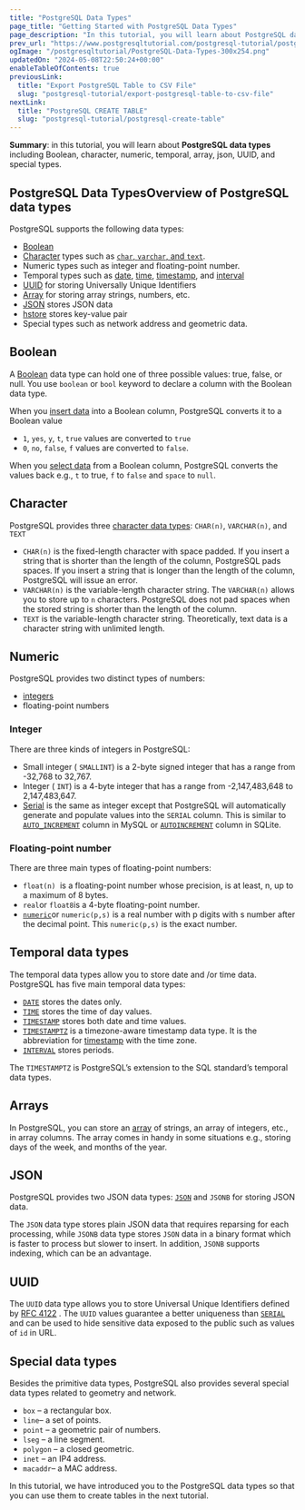 ```yaml
---
title: "PostgreSQL Data Types"
page_title: "Getting Started with PostgreSQL Data Types"
page_description: "In this tutorial, you will learn about PostgreSQL data types including Boolean, character, number, temporal, special types, and array."
prev_url: "https://www.postgresqltutorial.com/postgresql-tutorial/postgresql-data-types/"
ogImage: "/postgresqltutorial/PostgreSQL-Data-Types-300x254.png"
updatedOn: "2024-05-08T22:50:24+00:00"
enableTableOfContents: true
previousLink: 
  title: "Export PostgreSQL Table to CSV File"
  slug: "postgresql-tutorial/export-postgresql-table-to-csv-file"
nextLink: 
  title: "PostgreSQL CREATE TABLE"
  slug: "postgresql-tutorial/postgresql-create-table"
---
```





**Summary**: in this tutorial, you will learn about **PostgreSQL data types** including Boolean, character, numeric, temporal, array, json, UUID, and special types.


## PostgreSQL Data TypesOverview of PostgreSQL data types

PostgreSQL supports the following data types:

* [Boolean](postgresql-boolean)
* [Character](postgresql-char-varchar-text) types such as [`char`, `varchar`, and `text`](postgresql-char-varchar-text).
* Numeric types such as integer and floating\-point number.
* Temporal types such as [date](postgresql-date), [time](postgresql-time), [timestamp](postgresql-timestamp), and [interval](postgresql-interval)
* [UUID](postgresql-uuid) for storing Universally Unique Identifiers
* [Array](postgresql-array) for storing array strings, numbers, etc.
* [JSON](postgresql-json) stores JSON data
* [hstore](postgresql-hstore) stores key\-value pair
* Special types such as network address and geometric data.


## Boolean

A [Boolean](postgresql-boolean) data type can hold one of three possible values: true, false, or null. You use `boolean` or `bool` keyword to declare a column with the Boolean data type.

When you [insert data](postgresql-insert) into a Boolean column, PostgreSQL converts it to a Boolean value

* `1`, `yes`, `y`, `t`, `true` values are converted to `true`
* `0`, `no`, `false`, `f` values are converted to `false`.

When you [select data](postgresql-select) from a Boolean column, PostgreSQL converts the values back e.g., `t` to true, `f` to `false` and `space` to `null`.


## Character

PostgreSQL provides three [character data types](postgresql-char-varchar-text): `CHAR(n)`, `VARCHAR(n)`, and `TEXT`

* `CHAR(n)` is the fixed\-length character with space padded. If you insert a string that is shorter than the length of the column, PostgreSQL pads spaces. If you insert a string that is longer than the length of the column, PostgreSQL will issue an error.
* `VARCHAR(n)` is the variable\-length character string. The `VARCHAR(n)` allows you to store up to `n` characters. PostgreSQL does not pad spaces when the stored string is shorter than the length of the column.
* `TEXT` is the variable\-length character string. Theoretically, text data is a character string with unlimited length.


## Numeric

PostgreSQL provides two distinct types of numbers:

* [integers](postgresql-integer)
* floating\-point numbers


### Integer

There are three kinds of integers in PostgreSQL:

* Small integer ( `SMALLINT`) is a 2\-byte signed integer that has a range from \-32,768 to 32,767\.
* Integer ( `INT`) is a 4\-byte integer that has a range from \-2,147,483,648 to 2,147,483,647\.
* [Serial](postgresql-serial) is the same as integer except that PostgreSQL will automatically generate and populate values into the `SERIAL` column. This is similar to [`AUTO_INCREMENT`](https://www.mysqltutorial.org/mysql-basics/mysql-auto_increment/) column in MySQL or [`AUTOINCREMENT`](http://www.sqlitetutorial.net/sqlite-autoincrement/) column in SQLite.


### Floating\-point number

There are three main types of floating\-point numbers:

* `float(n)`  is a floating\-point number whose precision, is at least, n, up to a maximum of 8 bytes.
* `real`or `float8`is a 4\-byte floating\-point number.
* [`numeric`](postgresql-numeric)or `numeric(p,s)` is a real number with p digits with s number after the decimal point. This `numeric(p,s)` is the exact number.


## Temporal data types

The temporal data types allow you to store date and /or time data. PostgreSQL has five main temporal data types:

* [`DATE`](postgresql-date) stores the dates only.
* [`TIME`](postgresql-time) stores the time of day values.
* [`TIMESTAMP`](postgresql-timestamp) stores both date and time values.
* [`TIMESTAMPTZ`](postgresql-timestamp) is a timezone\-aware timestamp data type. It is the abbreviation for [timestamp](postgresql-timestamp) with the time zone.
* [`INTERVAL`](postgresql-interval) stores periods.

The `TIMESTAMPTZ` is PostgreSQL’s extension to the SQL standard’s temporal data types.


## Arrays

In PostgreSQL, you can store an [array](postgresql-array) of strings, an array of integers, etc., in array columns. The array comes in handy in some situations e.g., storing days of the week, and months of the year.


## JSON

PostgreSQL provides two JSON data types: [`JSON`](postgresql-json) and `JSONB` for storing JSON data.

The `JSON` data type stores plain JSON data that requires reparsing for each processing, while `JSONB` data type stores `JSON` data in a binary format which is faster to process but slower to insert. In addition, `JSONB` supports indexing, which can be an advantage.


## UUID

The `UUID` data type allows you to store Universal Unique Identifiers defined by [RFC 4122](https://tools.ietf.org/html/rfc4122 "UUID") . The `UUID` values guarantee a better uniqueness than [`SERIAL`](postgresql-serial) and can be used to hide sensitive data exposed to the public such as values of `id` in URL.


## Special data types

Besides the primitive data types, PostgreSQL also provides several special data types related to geometry and network.

* `box` – a rectangular box.
* `line`– a set of points.
* `point` – a geometric pair of numbers.
* `lseg` – a line segment.
* `polygon` – a closed geometric.
* `inet` – an IP4 address.
* `macaddr`– a MAC address.

In this tutorial, we have introduced you to the PostgreSQL data types so that you can use them to create tables in the next tutorial.

